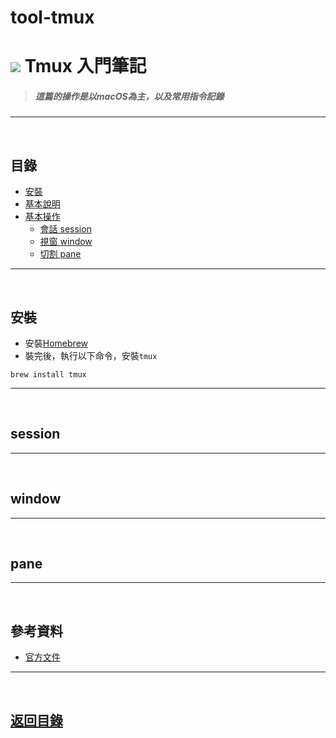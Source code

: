 # tool-tmux
# ![](https://drive.google.com/uc?id=10INx5_pkhMcYRdx_OO4rXNXxcsvPtBYq) Tmux 入門筆記
> ##### 這篇的操作是以macOS為主，以及常用指令記錄
---
<br>

<!--ts-->
## 目錄
* [安裝](#安裝)
* [基本說明](#基本說明)
* [基本操作](#基本操作)
  * [會話 session](#session)
  * [視窗 window](#window)
  * [切割 pane](#pane)
<!--te-->

---
<br>

## 安裝
- 安裝[Homebrew](https://brew.sh/index_zh-tw.html) <br>
- 裝完後，執行以下命令，安裝`tmux`
```shell
brew install tmux
```

---
<br>

## session

---
<br>

## window

---
<br>

## pane

---
<br>

## 參考資料
* [官方文件](https://man.openbsd.org/OpenBSD-current/man1/tmux.1)

---
<br>

<!--ts-->
## [返回目錄](#目錄)
<!--te-->
